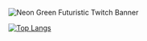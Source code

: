 ![Neon Green Futuristic Twitch Banner](https://user-images.githubusercontent.com/64897647/140882017-8e476a8c-4d1a-4624-a31f-f9757cff9c32.png)
<!--<a href=”https://twitter.com/sudokit/"><img align=”left” src=”https://github.com/sudokit/sudokit/tree/main/imgs/twitter.png" alt=”Sudokit | Twitter” width=”21px”/></a>-->
[![Top Langs](https://github-readme-stats.vercel.app/api/top-langs/?username=sudokit&layout=compact)](https://github.com/sudokit)
<!--
**sudokit/sudokit** is a ✨ _special_ ✨ repository because its `README.md` (this file) appears on your GitHub profile.

Here are some ideas to get you started:

- 🔭 I’m currently working on ...
- 🌱 I’m currently learning ...
- 👯 I’m looking to collaborate on ...
- 🤔 I’m looking for help with ...
- 💬 Ask me about ...
- 📫 How to reach me: ...
- 😄 Pronouns: ...
- ⚡ Fun fact: ...
-->
